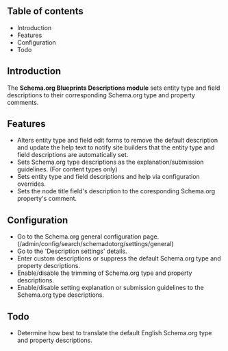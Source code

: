 Table of contents
-----------------

* Introduction
* Features
* Configuration
* Todo


Introduction
------------

The **Schema.org Blueprints Descriptions module** sets entity type and field 
descriptions to their corresponding Schema.org type and property comments.


Features
--------

- Alters entity type and field edit forms to remove the default description and 
  update the help text to notify site builders that the entity type and field
  descriptions are automatically set.
- Sets Schema.org type descriptions as the explanation/submission guidelines.
  (For content types only)
- Sets entity type and field descriptions and help via configuration overrides.
- Sets the node title field's description to the coresponding
  Schema.org property's comment.


Configuration
-------------

- Go to the Schema.org general configuration page.
  (/admin/config/search/schemadotorg/settings/general)
- Go to the 'Description settings' details.
- Enter custom descriptions or suppress the default Schema.org type 
  and property descriptions.
- Enable/disable the trimming of Schema.org type and property descriptions.
- Enable/disable setting explanation or submission guidelines to the Schema.org 
  type descriptions.


Todo
----

- Determine how best to translate the default English Schema.org type
  and property descriptions.
